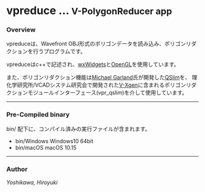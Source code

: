 # vpreduce … <small>V-PolygonReducer app</small>

### Overview
vpreduceは、Wavefront OBJ形式のポリゴンデータを読み込み、ポリゴンリダクションを行うプログラムです。

vpreduceはc++で記述され、[wxWidgets](https://www.wxwidgets.org)と[OpenGL](https://www.opengl.org)を使用しています。

また、ポリゴンリダクション機能は[Michael Garland](https://mgarland.org)氏が開発した[QSlim](https://mgarland.org/software/qslim.html)を、
理化学研究所/VCADシステム研究会で開発された[V-Xgen](http://vcad-hpsv.riken.jp/jp/release_software/V-Xgen/)に含まれるポリゴンリダクションモジュールインターフェース(vpr_qslim)を介して使用しています。

---

### Pre-Compiled binary
bin/ 配下に、コンパイル済みの実行ファイルが含まれます。
- bin/Windows  Windows10 64bit
- bin/macOS  macOS 10.15

---

### Author
_Yoshikawa, Hiroyuki_
